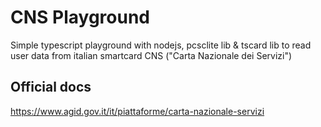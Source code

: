 # CNS Playground
Simple typescript playground with nodejs, pcsclite lib & tscard lib to read user data from italian smartcard CNS ("Carta Nazionale dei Servizi")

## Official docs
https://www.agid.gov.it/it/piattaforme/carta-nazionale-servizi
